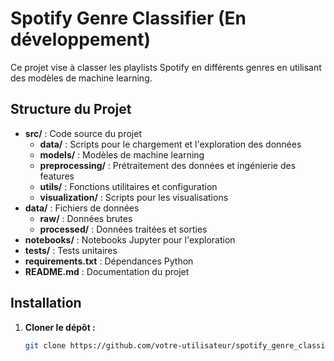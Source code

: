 # Spotify Genre Classifier (En développement)

Ce projet vise à classer les playlists Spotify en différents genres en utilisant des modèles de machine learning.

## Structure du Projet

- **src/** : Code source du projet
  - **data/** : Scripts pour le chargement et l'exploration des données
  - **models/** : Modèles de machine learning
  - **preprocessing/** : Prétraitement des données et ingénierie des features
  - **utils/** : Fonctions utilitaires et configuration
  - **visualization/** : Scripts pour les visualisations
- **data/** : Fichiers de données
  - **raw/** : Données brutes
  - **processed/** : Données traitées et sorties
- **notebooks/** : Notebooks Jupyter pour l'exploration
- **tests/** : Tests unitaires
- **requirements.txt** : Dépendances Python
- **README.md** : Documentation du projet

## Installation

1. **Cloner le dépôt :**

   ```bash
   git clone https://github.com/votre-utilisateur/spotify_genre_classifier.git
